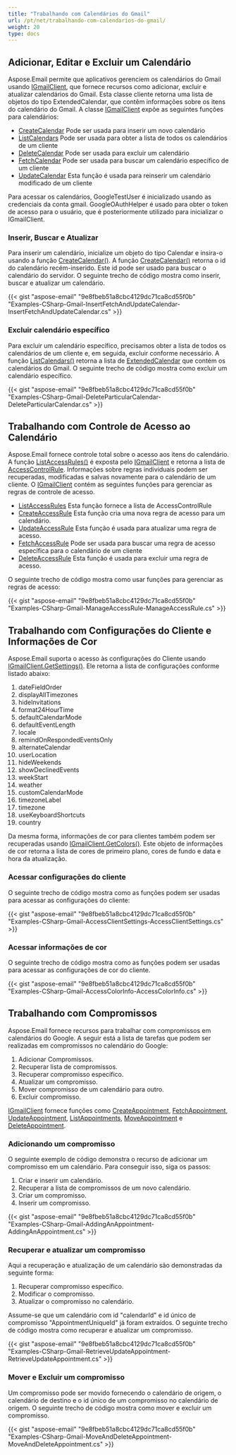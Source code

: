 ```yaml
---
title: "Trabalhando com Calendários do Gmail"
url: /pt/net/trabalhando-com-calendarios-do-gmail/
weight: 20
type: docs
---
```



## **Adicionar, Editar e Excluir um Calendário**

Aspose.Email permite que aplicativos gerenciem os calendários do Gmail usando [IGmailClient](https://reference.aspose.com/email/net/aspose.email.clients.google/igmailclient/), que fornece recursos como adicionar, excluir e atualizar calendários do Gmail. Esta classe cliente retorna uma lista de objetos do tipo ExtendedCalendar, que contêm informações sobre os itens do calendário do Gmail. A classe [IGmailClient](https://reference.aspose.com/email/net/aspose.email.clients.google/igmailclient/) expõe as seguintes funções para calendários:

- [CreateCalendar](https://reference.aspose.com/email/net/aspose.email.clients.google/igmailclient/createcalendar/#createcalendar) 
  Pode ser usada para inserir um novo calendário
- [ListCalendars](https://reference.aspose.com/email/net/aspose.email.clients.google/igmailclient/listcalendars/)
  Pode ser usada para obter a lista de todos os calendários de um cliente
- [DeleteCalendar](https://reference.aspose.com/email/net/aspose.email.clients.google/igmailclient/deletecalendar/)
  Pode ser usada para excluir um calendário
- [FetchCalendar](https://reference.aspose.com/email/net/aspose.email.clients.google/igmailclient/fetchcalendar/)
  Pode ser usada para buscar um calendário específico de um cliente
- [UpdateCalendar](https://reference.aspose.com/email/net/aspose.email.clients.google/igmailclient/updatecalendar/)
  Esta função é usada para reinserir um calendário modificado de um cliente

Para acessar os calendários, GoogleTestUser é inicializado usando as credenciais da conta gmail. GoogleOAuthHelper é usado para obter o token de acesso para o usuário, que é posteriormente utilizado para inicializar o IGmailClient.

### **Inserir, Buscar e Atualizar**

Para inserir um calendário, inicialize um objeto do tipo Calendar e insira-o usando a função [CreateCalendar()](https://reference.aspose.com/email/net/aspose.email.clients.google/igmailclient/createcalendar/#createcalendar). A função [CreateCalendar()](https://reference.aspose.com/email/net/aspose.email.clients.google/igmailclient/createcalendar/#createcalendar) retorna o id do calendário recém-inserido. Este id pode ser usado para buscar o calendário do servidor. O seguinte trecho de código mostra como inserir, buscar e atualizar um calendário.

{{< gist "aspose-email" "9e8fbeb51a8cbc4129dc71ca8cd55f0b" "Examples-CSharp-Gmail-InsertFetchAndUpdateCalendar-InsertFetchAndUpdateCalendar.cs" >}}

### **Excluir calendário específico**

Para excluir um calendário específico, precisamos obter a lista de todos os calendários de um cliente e, em seguida, excluir conforme necessário. A função [ListCalendars()](https://reference.aspose.com/email/net/aspose.email.clients.google/igmailclient/listcalendars/#listcalendars) retorna a lista de [ExtendedCalendar](https://reference.aspose.com/email/net/aspose.email.clients.google/extendedcalendar/) que contém os calendários do Gmail. O seguinte trecho de código mostra como excluir um calendário específico.

{{< gist "aspose-email" "9e8fbeb51a8cbc4129dc71ca8cd55f0b" "Examples-CSharp-Gmail-DeleteParticularCalendar-DeleteParticularCalendar.cs" >}}

## **Trabalhando com Controle de Acesso ao Calendário**

Aspose.Email fornece controle total sobre o acesso aos itens do calendário. A função [ListAccessRules()](https://reference.aspose.com/email/net/aspose.email.clients.google/igmailclient/listaccessrules/) é exposta pelo [IGmailClient](https://reference.aspose.com/email/net/aspose.email.clients.google/igmailclient/) e retorna a lista de [AccessControlRule](https://reference.aspose.com/email/net/aspose.email.clients.google/accesscontrolrule/). Informações sobre regras individuais podem ser recuperadas, modificadas e salvas novamente para o calendário de um cliente. O [IGmailClient](https://reference.aspose.com/email/net/aspose.email.clients.google/igmailclient/) contém as seguintes funções para gerenciar as regras de controle de acesso.

- [ListAccessRules](https://reference.aspose.com/email/net/aspose.email.clients.google/igmailclient/listaccessrules/)
  Esta função fornece a lista de AccessControlRule
- [CreateAccessRule](https://reference.aspose.com/email/net/aspose.email.clients.google/igmailclient/createaccessrule/)
  Esta função cria uma nova regra de acesso para um calendário.
- [UpdateAccessRule](https://reference.aspose.com/email/net/aspose.email.clients.google/igmailclient/updateaccessrule/)
  Esta função é usada para atualizar uma regra de acesso.
- [FetchAccessRule](https://reference.aspose.com/email/net/aspose.email.clients.google/igmailclient/fetchaccessrule/)
  Pode ser usada para buscar uma regra de acesso específica para o calendário de um cliente
- [DeleteAccessRule](https://search.aspose.com/q/deleteaccessrule.html)
  Esta função é usada para excluir uma regra de acesso.

O seguinte trecho de código mostra como usar funções para gerenciar as regras de acesso:

{{< gist "aspose-email" "9e8fbeb51a8cbc4129dc71ca8cd55f0b" "Examples-CSharp-Gmail-ManageAccessRule-ManageAccessRule.cs" >}}

## **Trabalhando com Configurações do Cliente e Informações de Cor**

Aspose.Email suporta o acesso às configurações do Cliente usando [IGmailClient.GetSettings()](https://reference.aspose.com/email/net/aspose.email.clients.google/igmailclient/getsettings/#igmailclientgetsettings-method). Ele retorna a lista de configurações conforme listado abaixo:

1. dateFieldOrder
1. displayAllTimezones
1. hideInvitations
1. format24HourTime
1. defaultCalendarMode
1. defaultEventLength
1. locale
1. remindOnRespondedEventsOnly
1. alternateCalendar
1. userLocation
1. hideWeekends
1. showDeclinedEvents
1. weekStart
1. weather
1. customCalendarMode
1. timezoneLabel
1. timezone
1. useKeyboardShortcuts
1. country

Da mesma forma, informações de cor para clientes também podem ser recuperadas usando [IGmailClient.GetColors()](https://reference.aspose.com/email/net/aspose.email.clients.google/igmailclient/getcolors/#igmailclientgetcolors-method). Este objeto de informações de cor retorna a lista de cores de primeiro plano, cores de fundo e data e hora da atualização.

### **Acessar configurações do cliente**

O seguinte trecho de código mostra como as funções podem ser usadas para acessar as configurações do cliente:

{{< gist "aspose-email" "9e8fbeb51a8cbc4129dc71ca8cd55f0b" "Examples-CSharp-Gmail-AccessClientSettings-AccessClientSettings.cs" >}}

### **Acessar informações de cor**

O seguinte trecho de código mostra como as funções podem ser usadas para acessar as configurações de cor do cliente.

{{< gist "aspose-email" "9e8fbeb51a8cbc4129dc71ca8cd55f0b" "Examples-CSharp-Gmail-AccessColorInfo-AccessColorInfo.cs" >}}

## **Trabalhando com Compromissos**

Aspose.Email fornece recursos para trabalhar com compromissos em calendários do Google. A seguir está a lista de tarefas que podem ser realizadas em compromissos no calendário do Google:

1. Adicionar Compromissos.
1. Recuperar lista de compromissos.
1. Recuperar compromisso específico.
1. Atualizar um compromisso.
1. Mover compromisso de um calendário para outro.
1. Excluir compromisso.

[IGmailClient](https://reference.aspose.com/email/net/aspose.email.clients.google/igmailclient/) fornece funções como [CreateAppointment](https://reference.aspose.com/email/net/aspose.email.clients.google/igmailclient/createappointment/#igmailclientcreateappointment-method), [FetchAppointment](https://reference.aspose.com/email/net/aspose.email.clients.google/igmailclient/fetchappointment/#igmailclientfetchappointment-method), [UpdateAppointment](https://reference.aspose.com/email/net/aspose.email.clients.google/igmailclient/updateappointment/#igmailclientupdateappointment-method), [ListAppointments](https://reference.aspose.com/email/net/aspose.email.clients.google/igmailclient/listappointments/#igmailclientlistappointments-method), [MoveAppointment](https://reference.aspose.com/email/net/aspose.email.clients.google/igmailclient/moveappointment/#moveappointment) e [DeleteAppointment](https://reference.aspose.com/email/net/aspose.email.clients.google/igmailclient/deleteappointment/#igmailclientdeleteappointment-method).

### **Adicionando um compromisso**

O seguinte exemplo de código demonstra o recurso de adicionar um compromisso em um calendário. Para conseguir isso, siga os passos:

1. Criar e inserir um calendário.
1. Recuperar a lista de compromissos de um novo calendário.
1. Criar um compromisso.
1. Inserir um compromisso.

{{< gist "aspose-email" "9e8fbeb51a8cbc4129dc71ca8cd55f0b" "Examples-CSharp-Gmail-AddingAnAppointment-AddingAnAppointment.cs" >}}

### **Recuperar e atualizar um compromisso**

Aqui a recuperação e atualização de um calendário são demonstradas da seguinte forma:

1. Recuperar compromisso específico.
1. Modificar o compromisso.
1. Atualizar o compromisso no calendário.

Assume-se que um calendário com id "calendarId" e id único de compromisso "AppointmentUniqueId" já foram extraídos. O seguinte trecho de código mostra como recuperar e atualizar um compromisso.

{{< gist "aspose-email" "9e8fbeb51a8cbc4129dc71ca8cd55f0b" "Examples-CSharp-Gmail-RetrieveUpdateAppointment-RetrieveUpdateAppointment.cs" >}}

### **Mover e Excluir um compromisso**

Um compromisso pode ser movido fornecendo o calendário de origem, o calendário de destino e o id único de um compromisso no calendário de origem. O seguinte trecho de código mostra como mover e excluir um compromisso.

{{< gist "aspose-email" "9e8fbeb51a8cbc4129dc71ca8cd55f0b" "Examples-CSharp-Gmail-MoveAndDeleteAppointment-MoveAndDeleteAppointment.cs" >}}